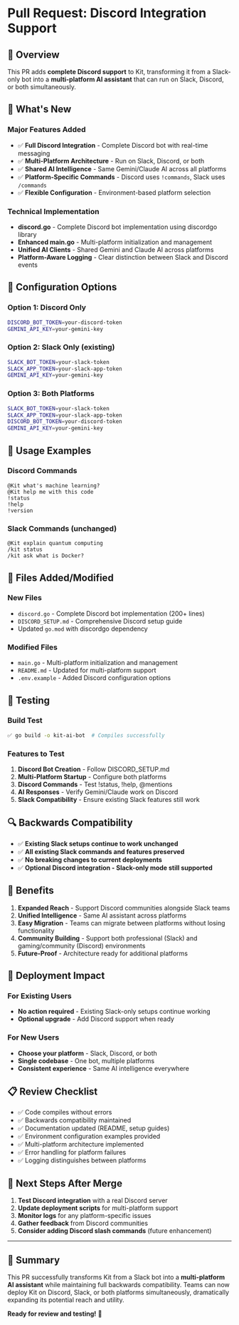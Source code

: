 # Pull Request: Discord Integration Support

## 🎉 Overview

This PR adds **complete Discord support** to Kit, transforming it from a Slack-only bot into a **multi-platform AI assistant** that can run on Slack, Discord, or both simultaneously.

## 🚀 What's New

### Major Features Added
- ✅ **Full Discord Integration** - Complete Discord bot with real-time messaging
- ✅ **Multi-Platform Architecture** - Run on Slack, Discord, or both
- ✅ **Shared AI Intelligence** - Same Gemini/Claude AI across all platforms
- ✅ **Platform-Specific Commands** - Discord uses `!commands`, Slack uses `/commands`
- ✅ **Flexible Configuration** - Environment-based platform selection

### Technical Implementation
- **discord.go** - Complete Discord bot implementation using discordgo library
- **Enhanced main.go** - Multi-platform initialization and management
- **Unified AI Clients** - Shared Gemini and Claude AI across platforms
- **Platform-Aware Logging** - Clear distinction between Slack and Discord events

## 🔧 Configuration Options

### Option 1: Discord Only
```bash
DISCORD_BOT_TOKEN=your-discord-token
GEMINI_API_KEY=your-gemini-key
```

### Option 2: Slack Only (existing)
```bash
SLACK_BOT_TOKEN=your-slack-token
SLACK_APP_TOKEN=your-slack-app-token
GEMINI_API_KEY=your-gemini-key
```

### Option 3: Both Platforms
```bash
SLACK_BOT_TOKEN=your-slack-token
SLACK_APP_TOKEN=your-slack-app-token
DISCORD_BOT_TOKEN=your-discord-token
GEMINI_API_KEY=your-gemini-key
```

## 💬 Usage Examples

### Discord Commands
```
@Kit what's machine learning?
@Kit help me with this code
!status
!help
!version
```

### Slack Commands (unchanged)
```
@Kit explain quantum computing
/kit status
/kit ask what is Docker?
```

## 📁 Files Added/Modified

### New Files
- `discord.go` - Complete Discord bot implementation (200+ lines)
- `DISCORD_SETUP.md` - Comprehensive Discord setup guide
- Updated `go.mod` with discordgo dependency

### Modified Files
- `main.go` - Multi-platform initialization and management
- `README.md` - Updated for multi-platform support
- `.env.example` - Added Discord configuration options

## 🧪 Testing

### Build Test
```bash
✅ go build -o kit-ai-bot  # Compiles successfully
```

### Features to Test
1. **Discord Bot Creation** - Follow DISCORD_SETUP.md
2. **Multi-Platform Startup** - Configure both platforms
3. **Discord Commands** - Test !status, !help, @mentions
4. **AI Responses** - Verify Gemini/Claude work on Discord
5. **Slack Compatibility** - Ensure existing Slack features still work

## 🔍 Backwards Compatibility

- ✅ **Existing Slack setups continue to work unchanged**
- ✅ **All existing Slack commands and features preserved**
- ✅ **No breaking changes to current deployments**
- ✅ **Optional Discord integration - Slack-only mode still supported**

## 🌟 Benefits

1. **Expanded Reach** - Support Discord communities alongside Slack teams
2. **Unified Intelligence** - Same AI assistant across platforms
3. **Easy Migration** - Teams can migrate between platforms without losing functionality
4. **Community Building** - Support both professional (Slack) and gaming/community (Discord) environments
5. **Future-Proof** - Architecture ready for additional platforms

## 🚀 Deployment Impact

### For Existing Users
- **No action required** - Existing Slack-only setups continue working
- **Optional upgrade** - Add Discord support when ready

### For New Users
- **Choose your platform** - Slack, Discord, or both
- **Single codebase** - One bot, multiple platforms
- **Consistent experience** - Same AI intelligence everywhere

## 📋 Review Checklist

- ✅ Code compiles without errors
- ✅ Backwards compatibility maintained
- ✅ Documentation updated (README, setup guides)
- ✅ Environment configuration examples provided
- ✅ Multi-platform architecture implemented
- ✅ Error handling for platform failures
- ✅ Logging distinguishes between platforms

## 🎯 Next Steps After Merge

1. **Test Discord integration** with a real Discord server
2. **Update deployment scripts** for multi-platform support
3. **Monitor logs** for any platform-specific issues
4. **Gather feedback** from Discord communities
5. **Consider adding Discord slash commands** (future enhancement)

---

## 🎉 Summary

This PR successfully transforms Kit from a Slack bot into a **multi-platform AI assistant** while maintaining full backwards compatibility. Teams can now deploy Kit on Discord, Slack, or both platforms simultaneously, dramatically expanding its potential reach and utility.

**Ready for review and testing!** 🚀
